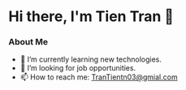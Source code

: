 # Hi there, I'm Tien Tran 👋

### About Me
- 🌱 I’m currently learning new technologies.
- 💼 I’m looking for job opportunities.
- 📫 How to reach me: TranTientn03@gmial.com
